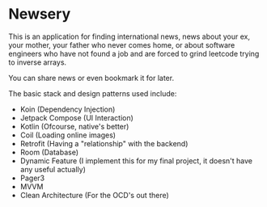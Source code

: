 # Newsery
This is an application for finding international news, news about your ex, your mother, your father who never comes home, or about software engineers who have not found a job and are forced to grind leetcode trying to inverse arrays.

You can share news or even bookmark it for later.

The basic stack and design patterns used include:

- Koin (Dependency Injection)
- Jetpack Compose (UI Interaction)
- Kotlin (Ofcourse, native's better)
- Coil (Loading online images)
- Retrofit (Having a "relationship" with the backend)
- Room (Database)
- Dynamic Feature (I implement this for my final project, it doesn't have any useful actually)
- Pager3
- MVVM
- Clean Architecture (For the OCD's out there)
